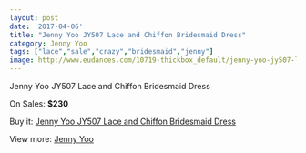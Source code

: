 ```yaml
---
layout: post
date: '2017-04-06'
title: "Jenny Yoo JY507 Lace and Chiffon Bridesmaid Dress"
category: Jenny Yoo
tags: ["lace","sale","crazy","bridesmaid","jenny"]
image: http://www.eudances.com/10719-thickbox_default/jenny-yoo-jy507-lace-and-chiffon-bridesmaid-dress.jpg
---
```

Jenny Yoo JY507 Lace and Chiffon Bridesmaid Dress

On Sales: **$230**
<a href="https://www.eudances.com/en/jenny-yoo/3437-jenny-yoo-jy507-lace-and-chiffon-bridesmaid-dress.html"><amp-img layout="responsive" width="600" height="600" src="//www.eudances.com/10719-thickbox_default/jenny-yoo-jy507-lace-and-chiffon-bridesmaid-dress.jpg" alt="Jenny Yoo JY507 Lace and Chiffon Bridesmaid Dress 0" /></a>
<a href="https://www.eudances.com/en/jenny-yoo/3437-jenny-yoo-jy507-lace-and-chiffon-bridesmaid-dress.html"><amp-img layout="responsive" width="600" height="600" src="//www.eudances.com/10722-thickbox_default/jenny-yoo-jy507-lace-and-chiffon-bridesmaid-dress.jpg" alt="Jenny Yoo JY507 Lace and Chiffon Bridesmaid Dress 1" /></a>
<a href="https://www.eudances.com/en/jenny-yoo/3437-jenny-yoo-jy507-lace-and-chiffon-bridesmaid-dress.html"><amp-img layout="responsive" width="600" height="600" src="//www.eudances.com/10721-thickbox_default/jenny-yoo-jy507-lace-and-chiffon-bridesmaid-dress.jpg" alt="Jenny Yoo JY507 Lace and Chiffon Bridesmaid Dress 2" /></a>
<a href="https://www.eudances.com/en/jenny-yoo/3437-jenny-yoo-jy507-lace-and-chiffon-bridesmaid-dress.html"><amp-img layout="responsive" width="600" height="600" src="//www.eudances.com/10720-thickbox_default/jenny-yoo-jy507-lace-and-chiffon-bridesmaid-dress.jpg" alt="Jenny Yoo JY507 Lace and Chiffon Bridesmaid Dress 3" /></a>

Buy it: [Jenny Yoo JY507 Lace and Chiffon Bridesmaid Dress](https://www.eudances.com/en/jenny-yoo/3437-jenny-yoo-jy507-lace-and-chiffon-bridesmaid-dress.html "Jenny Yoo JY507 Lace and Chiffon Bridesmaid Dress")

View more: [Jenny Yoo](https://www.eudances.com/en/63-Jenny-Yoo "Jenny Yoo")